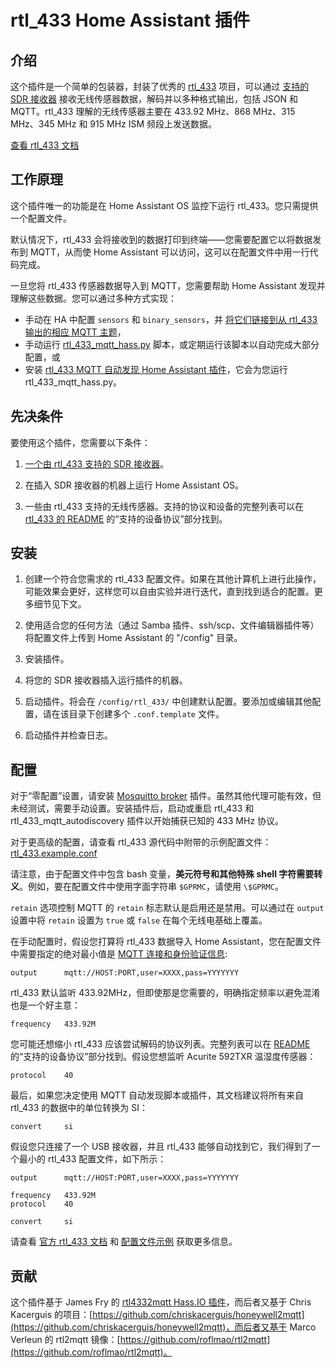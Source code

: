 # rtl_433 Home Assistant 插件

## 介绍

这个插件是一个简单的包装器，封装了优秀的 [rtl_433](https://github.com/merbanan/rtl_433) 项目，可以通过 [支持的 SDR 接收器](https://triq.org/rtl_433/HARDWARE.html) 接收无线传感器数据，解码并以多种格式输出，包括 JSON 和 MQTT。rtl_433 理解的无线传感器主要在 433.92 MHz、868 MHz、315 MHz、345 MHz 和 915 MHz ISM 频段上发送数据。

[查看 rtl_433 文档](https://triq.org/rtl_433)

## 工作原理

这个插件唯一的功能是在 Home Assistant OS 监控下运行 rtl_433。您只需提供一个配置文件。

默认情况下，rtl_433 会将接收到的数据打印到终端——您需要配置它以将数据发布到 MQTT，从而使 Home Assistant 可以访问，这可以在配置文件中用一行代码完成。

一旦您将 rtl_433 传感器数据导入到 MQTT，您需要帮助 Home Assistant 发现并理解这些数据。您可以通过多种方式实现：

  * 手动在 HA 中配置 `sensors` 和 `binary_sensors`，并 [将它们链接到从 rtl_433 输出的相应 MQTT 主题](https://www.home-assistant.io/integrations/sensor.mqtt/)，
  * 手动运行 [rtl_433_mqtt_hass.py](https://github.com/merbanan/rtl_433/tree/master/examples/rtl_433_mqtt_hass.py) 脚本，或定期运行该脚本以自动完成大部分配置，或
  * 安装 [rtl_433 MQTT 自动发现 Home Assistant 插件](https://github.com/pbkhrv/rtl_433-hass-addons/tree/main/rtl_433_mqtt_autodiscovery)，它会为您运行 rtl_433_mqtt_hass.py。

## 先决条件

要使用这个插件，您需要以下条件：

 1. [一个由 rtl_433 支持的 SDR 接收器](https://triq.org/rtl_433/HARDWARE.html)。

 2. 在插入 SDR 接收器的机器上运行 Home Assistant OS。

 3. 一些由 rtl_433 支持的无线传感器。支持的协议和设备的完整列表可以在 [rtl_433 的 README](https://github.com/merbanan/rtl_433/blob/master/README.md) 的“支持的设备协议”部分找到。

## 安装

 1. 创建一个符合您需求的 rtl_433 配置文件。如果在其他计算机上进行此操作，可能效果会更好，这样您可以自由实验并进行迭代，直到找到适合的配置。更多细节见下文。

 2. 使用适合您的任何方法（通过 Samba 插件、ssh/scp、文件编辑器插件等）将配置文件上传到 Home Assistant 的 "/config" 目录。

 3. 安装插件。

 5. 将您的 SDR 接收器插入运行插件的机器。

 5. 启动插件。将会在 `/config/rtl_433/` 中创建默认配置。要添加或编辑其他配置，请在该目录下创建多个 `.conf.template` 文件。

 6. 启动插件并检查日志。

## 配置

对于“零配置”设置，请安装 [Mosquitto broker](https://github.com/home-assistant/addons/blob/master/mosquitto/DOCS.md) 插件。虽然其他代理可能有效，但未经测试，需要手动设置。安装插件后，启动或重启 rtl_433 和 rtl_433_mqtt_autodiscovery 插件以开始捕获已知的 433 MHz 协议。

对于更高级的配置，请查看 rtl_433 源代码中附带的示例配置文件：[rtl_433.example.conf](https://github.com/merbanan/rtl_433/blob/master/conf/rtl_433.example.conf)

请注意，由于配置文件中包含 bash 变量，**美元符号和其他特殊 shell 字符需要转义**。例如，要在配置文件中使用字面字符串 `$GPRMC`，请使用 `\$GPRMC`。

`retain` 选项控制 MQTT 的 `retain` 标志默认是启用还是禁用。可以通过在 `output` 设置中将 `retain` 设置为 `true` 或 `false` 在每个无线电基础上覆盖。

在手动配置时，假设您打算将 rtl_433 数据导入 Home Assistant，您在配置文件中需要指定的绝对最小值是 [MQTT 连接和身份验证信息](https://triq.org/rtl_433/OPERATION.html#mqtt-output):

```
output      mqtt://HOST:PORT,user=XXXX,pass=YYYYYYY
```

rtl_433 默认监听 433.92MHz，但即使那是您需要的，明确指定频率以避免混淆也是一个好主意：

```
frequency   433.92M
```

您可能还想缩小 rtl_433 应该尝试解码的协议列表。完整列表可以在 [README](https://github.com/merbanan/rtl_433/blob/master/README.md) 的“支持的设备协议”部分找到。假设您想监听 Acurite 592TXR 温湿度传感器：

```
protocol    40
```

最后，如果您决定使用 MQTT 自动发现脚本或插件，其文档建议将所有来自 rtl_433 的数据中的单位转换为 SI：

```
convert     si
```

假设您只连接了一个 USB 接收器，并且 rtl_433 能够自动找到它，我们得到了一个最小的 rtl_433 配置文件，如下所示：

```
output      mqtt://HOST:PORT,user=XXXX,pass=YYYYYYY

frequency   433.92M
protocol    40

convert     si
```

请查看 [官方 rtl_433 文档](https://triq.org/rtl_433) 和 [配置文件示例](https://github.com/merbanan/rtl_433/tree/master/conf) 获取更多信息。

## 贡献

这个插件基于 James Fry 的 [rtl4332mqtt Hass.IO 插件](https://github.com/james-fry/hassio-addons/tree/master/rtl4332mqtt)，而后者又基于 Chris Kacerguis 的项目：[https://github.com/chriskacerguis/honeywell2mqtt](https://github.com/chriskacerguis/honeywell2mqtt)，而后者又基于 Marco Verleun 的 rtl2mqtt 镜像：[https://github.com/roflmao/rtl2mqtt](https://github.com/roflmao/rtl2mqtt)。